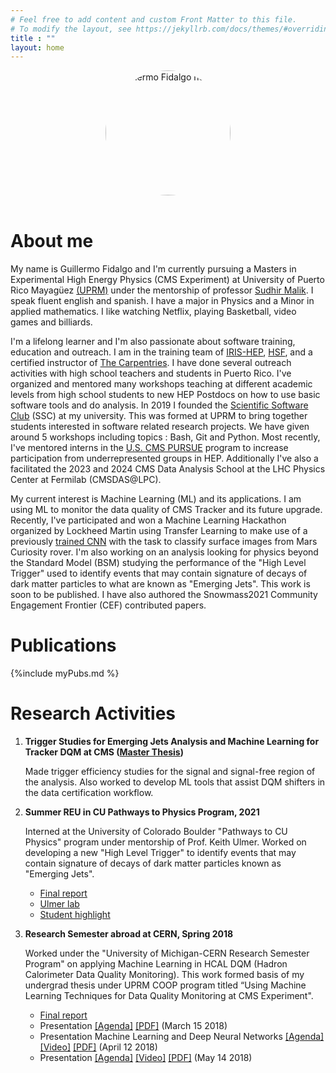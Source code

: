 ```yaml
---
# Feel free to add content and custom Front Matter to this file.
# To modify the layout, see https://jekyllrb.com/docs/themes/#overriding-theme-defaults
title : ""
layout: home
---
```

<!-- <img src="{{site.baseurl}}/assets/img/Guillermo-Grad.png" alt="Guillermo Fidalgo heashot" style="border-radius:50%; min-width: 100px ;max-width: 200px; width: 80%;" > -->
<center>
  <img src="{{site.baseurl}}/assets/img/Guillermo-Grad.png" alt="Guillermo Fidalgo heashot"
  style="border-radius: 50%;
   height: 200px;"
   >
</center>

<br>

# About me

My name is Guillermo Fidalgo and I'm currently pursuing a Masters in Experimental High Energy Physics (CMS Experiment) at University of Puerto Rico Mayagüez [(UPRM)](https://www.uprm.edu/portada/) under the mentorship of professor [Sudhir Malik](http://charma.uprm.edu/~malik/). I speak fluent english and spanish. I have a major in Physics and a Minor in applied mathematics. I like watching Netflix, playing Basketball, video games and billiards.

I'm a lifelong learner and I'm also passionate about software training, education and outreach. I am in the training team of [IRIS-HEP](https://iris-hep.org/ssc.html), [HSF](https://hepsoftwarefoundation.org/workinggroups/training.html), and a certified instructor of [The Carpentries](https://carpentries.org/).
I have done several outreach activities with high school teachers and students in Puerto Rico.
I've organized and mentored many workshops teaching at different academic levels from high school students to new HEP Postdocs on how to use basic software tools and do analysis.
In 2019 I founded the [Scientific Software Club](https://sites.google.com/upr.edu/ssc-uprm/home?authuser=0) (SSC) at my university. This was formed at UPRM to bring together students interested in software related research projects. We have given around 5 workshops including topics : Bash, Git and Python.
Most recently, I've mentored interns in the [U.S. CMS PURSUE](https://sites.google.com/upr.edu/uscms-pursue/) program to increase participation from underrepresented groups in HEP.
Additionally I've also a facilitated the 2023 and 2024 CMS Data Analysis School at the LHC Physics Center at Fermilab (CMSDAS@LPC).

My current interest is Machine Learning (ML) and its applications. I am using ML to monitor the data quality of CMS Tracker and its future upgrade.
Recently, I've participated and won a Machine Learning Hackathon organized by Lockheed Martin using Transfer Learning to make use of a previously [trained CNN](https://github.com/GuillermoFidalgo/ItDepends/tree/final) with the task to classify surface images from Mars Curiosity rover.
I'm also working on an analysis looking for physics beyond the Standard Model (BSM) studying the performance of the "High Level Trigger" used to identify events that may contain signature of decays of dark matter particles to what are known as "Emerging Jets". This work is soon to be published.
I have also authored the Snowmass2021 Community Engagement Frontier (CEF) contributed papers.

# Publications

<!-- - To be published in Journal of High Energy Physics (Internally referred to as EXO-22-015), “*Search for Emerging Jets with full Run 2 data*” (2024) -->

{%include myPubs.md %}


# Research Activities

1.  **Trigger Studies for Emerging Jets Analysis and Machine Learning for Tracker DQM at CMS ([Master Thesis](https://github.com/GuillermoFidalgo/master-thesis/releases))**

    Made trigger efficiency studies for the signal and signal-free region of the analysis. Also worked to develop ML tools that assist DQM shifters in the data certification workflow.

2.  **Summer REU in CU Pathways to Physics Program, 2021**

    Interned at the University of Colorado Boulder "Pathways to CU Physics" program under mentorship of Prof. Keith Ulmer. Worked on developing a new "High Level Trigger" to identify events that may contain signature of decays of dark matter particles known as "Emerging Jets".
    *   [Final report]({{site.baseurl}}/assets/pdfs/CU_Pathways_Final_Report.pdf)
    *   [Ulmer lab](https://www.colorado.edu/program/pathways-to-cu-physics/ulmer-lab)
    *   [Student highlight](https://www.colorado.edu/physics-jila-reu/research/new-trigger-studies-emerging-jets-cms-experiment)


3.  **Research Semester abroad at CERN, Spring 2018**

    Worked under the "University of Michigan-CERN Research Semester Program" on applying Machine Learning in HCAL DQM (Hadron Calorimeter Data Quality Monitoring). This work formed basis of my undergrad thesis under UPRM COOP program titled “Using Machine Learning Techniques for Data Quality Monitoring at CMS Experiment".
    *   [Final report]({{site.baseurl}}/assets/pdfs/Biblatex_version_main.pdf)
    *   Presentation [\[Agenda\]](https://indico.cern.ch/event/699240/#6-machine-learning-for-data-qu) [\[PDF\]](https://indico.cern.ch/event/699240/contributions/2867949/attachments/1616957/2571105/Machine_Learning_-_CERN_proyect_1.pdf) (March 15 2018)
    *   Presentation Machine Learning and Deep Neural Networks [\[Agenda\]](https://indico.cern.ch/event/699242/#9-machine-learning-and-deep-ne) [\[Video\]](https://cds.cern.ch/record/2313298) [\[PDF\]](https://indico.cern.ch/event/699242/contributions/2867965/attachments/1632154/2602586/Machine_Learning_-_CERN_proyect_2.pdf) (April 12 2018)
    *   Presentation [\[Agenda\]](https://indico.cern.ch/event/729259/#9-machine-learning-and-deep-ne) [\[Video\]](https://indico.cern.ch/event/729259/contributions/3004138/attachments/1648378/2647701/GuillermoFinalTalk.mp4) [\[PDF\]](https://indico.cern.ch/event/729259/contributions/3004138/attachments/1648378/2635295/Final_talk.pdf) (May 14 2018)
